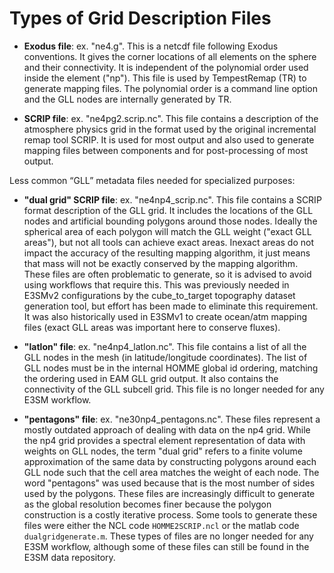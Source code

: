 # Types of Grid Description Files

- **Exodus file**: ex. "ne4.g".   This is a netcdf file following Exodus conventions.  It gives the corner locations of all elements on the sphere and their connectivity.  It is independent of the polynomial order used inside the element ("np").  This file is used by TempestRemap (TR) to generate mapping files.  The polynomial order is a command line option and the GLL nodes are internally generated by TR.  

- **SCRIP file**:  ex. "ne4pg2.scrip.nc".   This file contains a description of the atmosphere physics grid in the format used by the original incremental remap tool SCRIP.  It is used for most output and also used to generate mapping files between components and for post-processing of most output.

Less common “GLL” metadata files needed for specialized purposes:

- **"dual grid" SCRIP file**:  ex. "ne4np4_scrip.nc".   This file contains a SCRIP format description of the GLL grid.  It includes the locations of the GLL nodes and artificial bounding polygons around those nodes.   Ideally the spherical area of each polygon will match the GLL weight ("exact GLL areas"), but not all tools can achieve exact areas.  Inexact areas do not impact the accuracy of the resulting mapping algorithm, it just means that mass will not be exactly conserved by the mapping algorithm. These files are often problematic to generate, so it is advised to avoid using workflows that require this. This was previously needed in E3SMv2 configurations by the cube_to_target topography dataset generation tool, but effort has been made to eliminate this requirement. It was also historically used in E3SMv1 to create ocean/atm mapping files (exact GLL areas was important here to conserve fluxes).

- **"latlon" file**: ex. "ne4np4_latlon.nc".   This file contains a list of all the GLL nodes in the mesh (in latitude/longitude coordinates).   The list of GLL nodes must be in the internal HOMME global id ordering, matching the ordering used in EAM GLL grid output.   It also contains the connectivity of the GLL subcell grid. This file is no longer needed for any E3SM workflow.

- **"pentagons" file**: ex. "ne30np4_pentagons.nc". These files represent a mostly outdated approach of dealing with data on the np4 grid. While the np4 grid provides a spectral element representation of data with weights on GLL nodes, the term "dual grid" refers to a finite volume approximation of the same data by constructing polygons around each GLL node such that the cell area matches the weight of each node. The word "pentagons" was used because that is the most number of sides used by the polygons. These files are increasingly difficult to generate as the global resolution becomes finer because the polygon construction is a costly iterative process. Some tools to generate these files were either the NCL code `HOMME2SCRIP.ncl` or the matlab code `dualgridgenerate.m`. These types of files are no longer needed for any E3SM workflow, although some of these files can still be found in the E3SM data repository.
